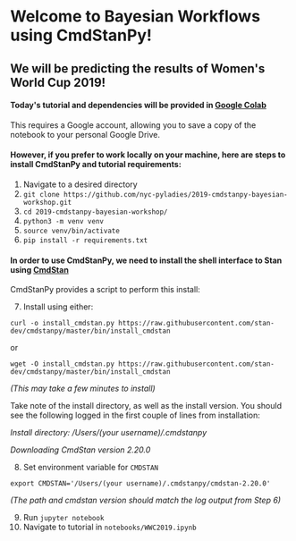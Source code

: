 # Welcome to Bayesian Workflows using CmdStanPy!

## We will be predicting the results of Women's World Cup 2019!

####  Today's tutorial and dependencies will be provided in [Google Colab](https://colab.research.google.com/)

This requires a Google account, allowing you to save a copy of the notebook to your personal Google Drive.

#### However, if you prefer to work locally on your machine, here are steps to install CmdStanPy and tutorial requirements:
1. Navigate to a desired directory
2. `git clone https://github.com/nyc-pyladies/2019-cmdstanpy-bayesian-workshop.git`
3. `cd 2019-cmdstanpy-bayesian-workshop/`
4. `python3 -m venv venv`
5. `source venv/bin/activate`
6. `pip install -r requirements.txt`

#### In order to use CmdStanPy, we need to install the shell interface to Stan using [CmdStan](https://mc-stan.org/users/interfaces/cmdstan)

CmdStanPy provides a script to perform this install:

7. Install using either:

`curl -o install_cmdstan.py https://raw.githubusercontent.com/stan-dev/cmdstanpy/master/bin/install_cmdstan`

or

`wget -O install_cmdstan.py https://raw.githubusercontent.com/stan-dev/cmdstanpy/master/bin/install_cmdstan`

*(This may take a few minutes to install)*

Take note of the install directory, as well as the install version. You should see the following logged in the first couple of lines from installation:

*Install directory: /Users/(your username)/.cmdstanpy*

*Downloading CmdStan version 2.20.0*

8. Set environment variable for `CMDSTAN`

`export CMDSTAN='/Users/(your username)/.cmdstanpy/cmdstan-2.20.0'`

*(The path and cmdstan version should match the log output from Step 6)*

9. Run `jupyter notebook`
10. Navigate to tutorial in `notebooks/WWC2019.ipynb`
